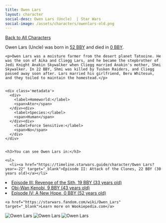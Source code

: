 ```yaml
---
title: Owen Lars
layout: character
social-desc: Owen Lars (Uncle)  | Star Wars
social-image: /assets/characters/owenlars-old.png
---
```

<a href="/character" class="smaller">Back to All Characters</a>

<div class="character-profile container">
  <div class="col-10">
    <p>
    Owen Lars (Uncle)     was born in <a href="https://timeline.starwars.guide/character/Owen Lars?year=-52" target="_blank">52 BBY</a> and died in <a href="https://timeline.starwars.guide/character/Owen Lars?year=0" target="_blank">0 BBY</a>.        
    </p>

    <p>Owen Lars was a moisture farmer from the desert planet Tatooine. He was the son of Aika and Cliegg Lars, and he became the stepbrother of Jedi Knight Anakin Skywalker when Cliegg married Anakin's mother, Shmi Skywalker. In 22 BBY, Shmi was killed by Tusken Raiders, and Cliegg passed away soon after. Lars married his girlfriend, Beru Whitesun, and they toiled to maintain the homestead.</p>


    <div class='metadata'>
      <div>
        <label>Homeworld:</label>
        <span>Ator</span>
      </div><div>
        <label>Species:</label>
        <span>Human</span>
      </div><div>
        <label>Force Sensitive:</label>
        <span>No</span>
      </div>
    </div>


    <h3>You can see Owen Lars in:</h3>

    <ul>
      <li><a href="https://timeline.starwars.guide/character/Owen Lars?year=-22" target="_blank">Episode II: Attack of the Clones, 22 BBY (30 years old)</a></li>
  <li><a href="https://timeline.starwars.guide/character/Owen Lars?year=-19" target="_blank">Episode III: Revenge of the Sith, 19 BBY (33 years old)</a></li>
  <li><a href="https://timeline.starwars.guide/character/Owen Lars?year=-9" target="_blank">Obi-Wan Kenobi, 9 BBY (43 years old)</a></li>
  <li><a href="https://timeline.starwars.guide/character/Owen Lars?year=0" target="_blank">Episode IV: A New Hope, 0 BBY (52 years old)</a></li>
    </ul>

    <a href="https://starwars.fandom.com/wiki/Owen_Lars" target="_blank">Learn more on Wookiepedia.com</a>
  </div>
  <div class="character_image col-2">
    <img src="https://timeline.starwars.guide//images/owenlars-old.png" alt="Owen Lars" />
<img src="https://timeline.starwars.guide//images/lars-dead.png" alt="Owen Lars" />
    <img src="https://timeline.starwars.guide//images/owenlars.png" alt="Owen Lars" />
    <ins class="adsbygoogle"
      style="display:block"
      data-ad-client="ca-pub-6056590143595280"
      data-ad-slot="1622037034"
      data-ad-format="auto"
      data-full-width-responsive="true"></ins>
    <script>
        (adsbygoogle = window.adsbygoogle || []).push({});
    </script>
  </div>
</div>
